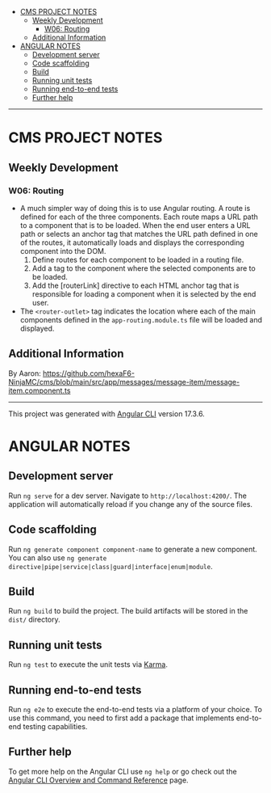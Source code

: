 - [CMS PROJECT NOTES](#cms-project-notes)
  - [Weekly Development](#weekly-development)
    - [W06: Routing](#w06-routing)
  - [Additional Information](#additional-information)
- [ANGULAR NOTES](#angular-notes)
  - [Development server](#development-server)
  - [Code scaffolding](#code-scaffolding)
  - [Build](#build)
  - [Running unit tests](#running-unit-tests)
  - [Running end-to-end tests](#running-end-to-end-tests)
  - [Further help](#further-help)

---


# CMS PROJECT NOTES

## Weekly Development

### W06: Routing

- A much simpler way of doing this is to use Angular routing. A route is defined for each of the three components. Each route maps a URL path to a component that is to be loaded. When the end user enters a URL path or selects an anchor tag that matches the URL path defined in one of the routes, it automatically loads and displays the corresponding component into the DOM.
  1. Define routes for each component to be loaded in a routing file.
  2. Add a <router-outlet> tag to the component where the selected components are to be loaded.
  3. Add the [routerLink] directive to each HTML anchor tag that is responsible for loading a component when it is selected by the end user.
- The `<router-outlet>` tag indicates the location where each of the main components defined in the `app-routing.module.ts` file will be loaded and displayed.

## Additional Information

By Aaron: https://github.com/hexaF6-NinjaMC/cms/blob/main/src/app/messages/message-item/message-item.component.ts

---

This project was generated with [Angular CLI](https://github.com/angular/angular-cli) version 17.3.6.

# ANGULAR NOTES

## Development server

Run `ng serve` for a dev server. Navigate to `http://localhost:4200/`. The application will automatically reload if you change any of the source files.

## Code scaffolding

Run `ng generate component component-name` to generate a new component. You can also use `ng generate directive|pipe|service|class|guard|interface|enum|module`.

## Build

Run `ng build` to build the project. The build artifacts will be stored in the `dist/` directory.

## Running unit tests

Run `ng test` to execute the unit tests via [Karma](https://karma-runner.github.io).

## Running end-to-end tests

Run `ng e2e` to execute the end-to-end tests via a platform of your choice. To use this command, you need to first add a package that implements end-to-end testing capabilities.

## Further help

To get more help on the Angular CLI use `ng help` or go check out the [Angular CLI Overview and Command Reference](https://angular.io/cli) page.

